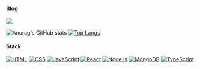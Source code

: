 

<!--
**Donghyun-git/Donghyun-git** is a ✨ _special_ ✨ repository because its `README.md` (this file) appears on your GitHub profile.

Here are some ideas to get you started:

- 🔭 I’m currently working on ...
- 🌱 I’m currently learning ...
- 👯 I’m looking to collaborate on ...
- 🤔 I’m looking for help with ...
- 💬 Ask me about ...
- 📫 How to reach me: ...
- 😄 Pronouns: ...
- ⚡ Fun fact: ...
-->

#### Blog
<a href="https://velog.io/@donghyun1113" target="_blank"><img src="https://img.shields.io/badge/-Velog-20C997?style=for-the-badge&logo=velog&logoColor=white"/></a> 


![Anurag's GitHub stats](https://github-readme-stats.vercel.app/api?username=Donghyun-git&show_icons=true&theme=radical) [![Top Langs](https://github-readme-stats.vercel.app/api/top-langs/?username=Donghyun-git&langs_count=10&layout=compact&theme=dark)](https://github.com/Donghyun-git/Donghyun-git)


#### Stack
  
[![HTML](https://img.shields.io/badge/-HTML-orange?logo=html5&logoColor=white)](https://developer.mozilla.org/en-US/docs/Web/HTML)
[![CSS](https://img.shields.io/badge/-CSS-blue?logo=css3&logoColor=white)](https://developer.mozilla.org/en-US/docs/Web/CSS)
[![JavaScript](https://img.shields.io/badge/-JavaScript-yellow?logo=javascript&logoColor=white)](https://developer.mozilla.org/en-US/docs/Web/JavaScript)
[![React](https://img.shields.io/badge/-React-blue?logo=react&logoColor=white)](https://reactjs.org/)
[![Node.js](https://img.shields.io/badge/-Node.js-green?logo=node.js&logoColor=white)](https://nodejs.org/)
[![MongoDB](https://img.shields.io/badge/-MongoDB-green?logo=mongodb&logoColor=white)](https://www.mongodb.com/)
[![TypeScript](https://img.shields.io/badge/-TypeScript-blue?logo=typescript&logoColor=white)](https://www.typescriptlang.org/)


